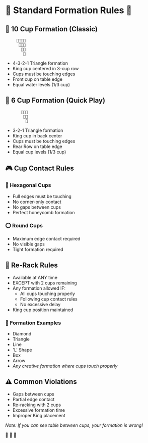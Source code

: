 # 🎯 Standard Formation Rules 🎯

## 📐 10 Cup Formation (Classic)
```
     🔴🔴🔴🔴
      🔴👑🔴
       🔴🔴
        🔴
```
- 4-3-2-1 Triangle formation
- King cup centered in 3-cup row
- Cups must be touching edges
- Front cup on table edge
- Equal water levels (1/3 cup)

## 📐 6 Cup Formation (Quick Play)
```
       🔴👑🔴
        🔴🔴
         🔴
```
- 3-2-1 Triangle formation
- King cup in back center
- Cups must be touching edges
- Rear Row on table edge
- Equal cup levels (1/3 cup)

## 🎮 Cup Contact Rules

### 🔷 Hexagonal Cups
- Full edges must be touching
- No corner-only contact
- No gaps between cups
- Perfect honeycomb formation

### ⭕ Round Cups
- Maximum edge contact required
- No visible gaps
- Tight formation required

## 🔄 Re-Rack Rules
- Available at ANY time
- EXCEPT with 2 cups remaining
- Any formation allowed IF:
  - All cups touching properly
  - Following cup contact rules
  - No excessive delay
- King cup position maintained

### 📏 Formation Examples
- Diamond
- Triangle
- Line
- 'L' Shape
- Box
- Arrow
- *Any creative formation where cups touch properly*

## ⚠️ Common Violations
- Gaps between cups
- Partial edge contact
- Re-racking with 2 cups
- Excessive formation time
- Improper King placement

*Note: If you can see table between cups, your formation is wrong!* 

🎯 🍺 👑
